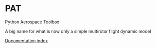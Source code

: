 # PAT
Python Aerospace Toolbox

A big name for what is now only a simple multirotor flight dynamic model


[Documentation index](https://poine.github.io/pat/docs/)
